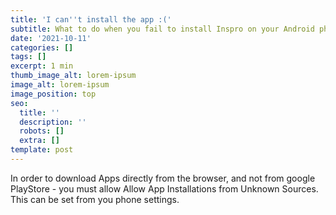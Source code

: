 ```yaml
---
title: 'I can''t install the app :('
subtitle: What to do when you fail to install Inspro on your Android phone.
date: '2021-10-11'
categories: []
tags: []
excerpt: 1 min
thumb_image_alt: lorem-ipsum
image_alt: lorem-ipsum
image_position: top
seo:
  title: ''
  description: ''
  robots: []
  extra: []
template: post
---
```

In order to download Apps directly from the browser, and not from google PlayStore - you must allow Allow App Installations from Unknown Sources. 
This can be set from you phone settings.
